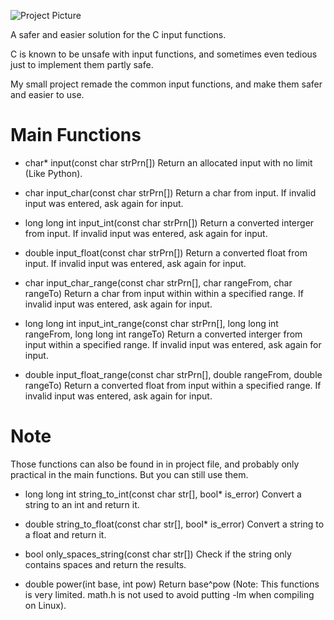 ![Project Picture]()

A safer and easier solution for the C input functions.

C is known to be unsafe with input functions,
and sometimes even tedious just to implement them partly safe.

My small project remade the common input functions,
and make them safer and easier to use.

# Main Functions

- char* input(const char strPrn[])
  Return an allocated input with no limit (Like Python).
  
- char input_char(const char strPrn[])
  Return a char from input.
  If invalid input was entered, ask again for input.
 
- long long int input_int(const char strPrn[])
  Return a converted interger from input.
  If invalid input was entered, ask again for input.

- double input_float(const char strPrn[])
  Return a converted float from input.
  If invalid input was entered, ask again for input.

- char input_char_range(const char strPrn[], char rangeFrom, char rangeTo)
  Return a char from input within within a specified range.
  If invalid input was entered, ask again for input.

- long long int input_int_range(const char strPrn[], long long int rangeFrom, long long int rangeTo)
  Return a converted interger from input within a specified range.
  If invalid input was entered, ask again for input.

- double input_float_range(const char strPrn[], double rangeFrom, double rangeTo)
  Return a converted float from input within a specified range.
  If invalid input was entered, ask again for input.


# Note

Those functions can also be found in in project file,
and probably only practical in the main functions.
But you can still use them.
   
- long long int string_to_int(const char str[], bool* is_error)
  Convert a string to an int and return it.

- double string_to_float(const char str[], bool* is_error)
  Convert a string to a float and return it.

- bool only_spaces_string(const char str[])
  Check if the string only contains spaces and return the results.

- double power(int base, int pow)
  Return base^pow (Note: This functions is very limited. math.h is not used to avoid putting -lm when compiling on Linux).
